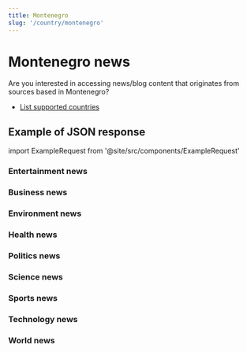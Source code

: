 ```yaml
---
title: Montenegro
slug: '/country/montenegro'
---
```


# Montenegro news

Are you interested in accessing news/blog content that originates from sources based in Montenegro?

- [List supported countries](/get-articles/countries)

## Example of JSON response

import ExampleRequest from '@site/src/components/ExampleRequest'

### Entertainment news
<ExampleRequest url="https://apitube.io/v1/news/articles?limit=2&category=news/Arts_and_Entertainment&language=me"></ExampleRequest>

### Business news
<ExampleRequest url="https://apitube.io/v1/news/articles?limit=2&category=news/Business&language=me"></ExampleRequest>

### Environment news
<ExampleRequest url="https://apitube.io/v1/news/articles?limit=2&category=news/Environment&language=me"></ExampleRequest>

### Health news
<ExampleRequest url="https://apitube.io/v1/news/articles?limit=2&category=news/Health&language=me"></ExampleRequest>

### Politics news
<ExampleRequest url="https://apitube.io/v1/news/articles?limit=2&category=news/Politics&language=me"></ExampleRequest>

### Science news
<ExampleRequest url="https://apitube.io/v1/news/articles?limit=2&category=news/Science&language=me"></ExampleRequest>

### Sports news
<ExampleRequest url="https://apitube.io/v1/news/articles?limit=2&category=news/Sports&language=me"></ExampleRequest>

### Technology news
<ExampleRequest url="https://apitube.io/v1/news/articles?limit=2&category=news/Technology&language=me"></ExampleRequest>

### World news
<ExampleRequest url="https://apitube.io/v1/news/articles?limit=2&category=news/World&language=me"></ExampleRequest>
